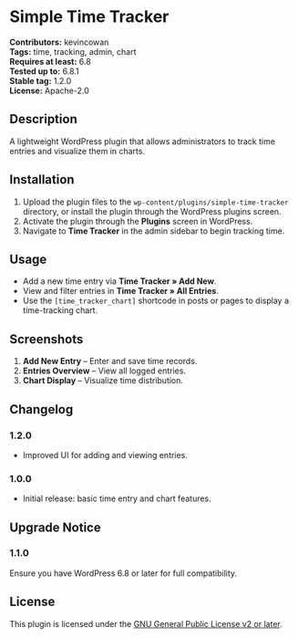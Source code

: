 # Simple Time Tracker

**Contributors:** kevincowan  
**Tags:** time, tracking, admin, chart  
**Requires at least:** 6.8  
**Tested up to:** 6.8.1  
**Stable tag:** 1.2.0  
**License:** Apache-2.0  

## Description

A lightweight WordPress plugin that allows administrators to track time entries and visualize them in charts.

## Installation

1. Upload the plugin files to the `wp-content/plugins/simple-time-tracker` directory, or install the plugin through the WordPress plugins screen.  
2. Activate the plugin through the **Plugins** screen in WordPress.  
3. Navigate to **Time Tracker** in the admin sidebar to begin tracking time.

## Usage

* Add a new time entry via **Time Tracker » Add New**.  
* View and filter entries in **Time Tracker » All Entries**.  
* Use the `[time_tracker_chart]` shortcode in posts or pages to display a time-tracking chart.

## Screenshots

1. **Add New Entry** – Enter and save time records.  
2. **Entries Overview** – View all logged entries.  
3. **Chart Display** – Visualize time distribution.

## Changelog

### 1.2.0
* Improved UI for adding and viewing entries.

### 1.0.0
* Initial release: basic time entry and chart features.

## Upgrade Notice

### 1.1.0
Ensure you have WordPress 6.8 or later for full compatibility.

## License

This plugin is licensed under the [GNU General Public License v2 or later](https://www.gnu.org/licenses/gpl-2.0.html).
